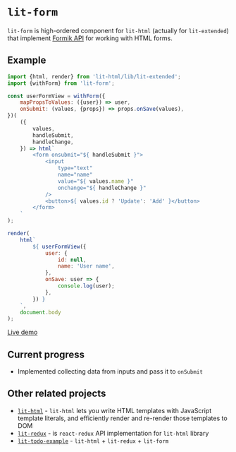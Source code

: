 # `lit-form`

`lit-form` is high-ordered component for `lit-html` (actually for `lit-extended`) that implement [Formik API](https://github.com/jaredpalmer/formik) for working with HTML forms.

## Example

```js
import {html, render} from 'lit-html/lib/lit-extended';
import {withForm} from 'lit-form';

const userFormView = withForm({
    mapPropsToValues: ({user}) => user,
    onSubmit: (values, {props}) => props.onSave(values),
})(
    ({
        values,
        handleSubmit,
        handleChange,
    }) => html`
        <form onsubmit="${ handleSubmit }">
            <input
                type="text"
                name="name"
                value="${ values.name }"
                onchange="${ handleChange }"
            />
            <button>${ values.id ? 'Update': 'Add' }</button>
        </form>
    `
);

render(
    html`
        ${ userFormView({
            user: {
                id: null,
                name: 'User name',
            },
            onSave: user => {
                console.log(user);
            },
        }) }
    `,
    document.body
);
```
[Live demo](https://codepen.io/alex_maslakov/pen/EbNMrL?editors=1000)

## Current progress

* Implemented collecting data from inputs and pass it to `onSubmit`

## Other related projects

* [`lit-html`](https://github.com/PolymerLabs/lit-html) - `lit-html` lets you write HTML templates with JavaScript template literals, and efficiently render and re-render those templates to DOM
* [`lit-redux`](https://github.com/jmas/lit-redux) - is `react-redux` API implementation for `lit-html` library
* [`lit-todo-example`](https://github.com/jmas/lit-todo-example) - `lit-html` + `lit-redux` + `lit-form`
